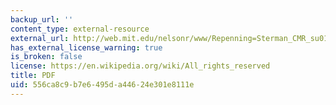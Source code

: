 ```yaml
---
backup_url: ''
content_type: external-resource
external_url: http://web.mit.edu/nelsonr/www/Repenning=Sterman_CMR_su01_.pdf
has_external_license_warning: true
is_broken: false
license: https://en.wikipedia.org/wiki/All_rights_reserved
title: PDF
uid: 556ca8c9-b7e6-495d-a446-24e301e8111e
---
```


